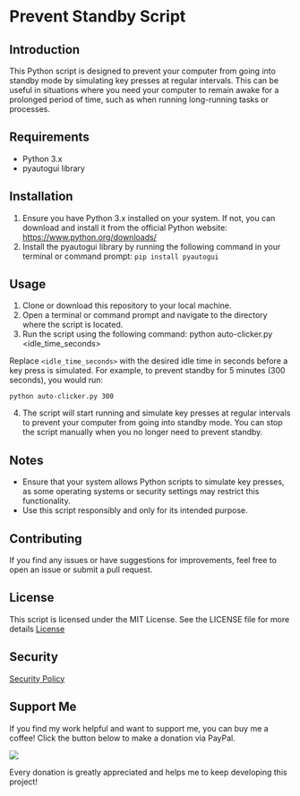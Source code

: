 # Prevent Standby Script

## Introduction
This Python script is designed to prevent your computer from going into standby mode by simulating key presses at regular intervals. This can be useful in situations where you need your computer to remain awake for a prolonged period of time, such as when running long-running tasks or processes.

## Requirements
- Python 3.x
- pyautogui library

## Installation
1. Ensure you have Python 3.x installed on your system. If not, you can download and install it from the official Python website: https://www.python.org/downloads/
2. Install the pyautogui library by running the following command in your terminal or command prompt: `pip install pyautogui`

## Usage
1. Clone or download this repository to your local machine.
2. Open a terminal or command prompt and navigate to the directory where the script is located.
3. Run the script using the following command: python auto-clicker.py <idle_time_seconds>

Replace `<idle_time_seconds>` with the desired idle time in seconds before a key press is simulated. For example, to prevent standby for 5 minutes (300 seconds), you would run:

`python auto-clicker.py 300`

4. The script will start running and simulate key presses at regular intervals to prevent your computer from going into standby mode. You can stop the script manually when you no longer need to prevent standby.

## Notes
- Ensure that your system allows Python scripts to simulate key presses, as some operating systems or security settings may restrict this functionality.
- Use this script responsibly and only for its intended purpose.

## Contributing
If you find any issues or have suggestions for improvements, feel free to open an issue or submit a pull request.

## License
This script is licensed under the MIT License. See the LICENSE file for more details [License](./LICENSE)


## Security
[Security Policy](./SECURITY.md)

## Support Me

If you find my work helpful and want to support me, you can buy me a coffee! Click the button below to make a donation via PayPal.

[<img src="https://www.paypalobjects.com/en_US/i/btn/btn_donate_LG.gif">](https://www.paypal.com/donate/?hosted_button_id=V6YPKSDBHRYWS)

Every donation is greatly appreciated and helps me to keep developing this project!



